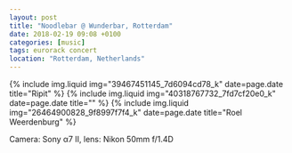 ```yaml
---
layout: post
title: "Noodlebar @ Wunderbar, Rotterdam"
date: 2018-02-19 09:08 +0100
categories: [music]
tags: eurorack concert
location: "Rotterdam, Netherlands"
---
```


{% include img.liquid img="39467451145_7d6094cd78_k" date=page.date title="Ripit" %}
{% include img.liquid img="40318767732_7fd7cf20e0_k" date=page.date title="" %}
{% include img.liquid img="26464900828_9f8997f7f4_k" date=page.date title="Roel Weerdenburg" %}

Camera: Sony α7 II, lens: Nikon 50mm f/1.4D
